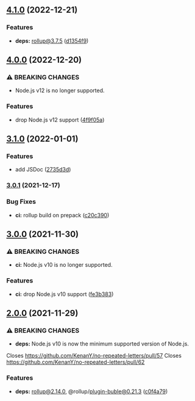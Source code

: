 ## [4.1.0](https://github.com/KenanY/no-repeated-letters/compare/4.0.0...4.1.0) (2022-12-21)


### Features

* **deps:** rollup@3.7.5 ([d1354f9](https://github.com/KenanY/no-repeated-letters/commit/d1354f9790bbbe88717b5f0e5584e608e10bfb38))

## [4.0.0](https://github.com/KenanY/no-repeated-letters/compare/3.1.0...4.0.0) (2022-12-20)


### ⚠ BREAKING CHANGES

* Node.js v12 is no longer supported.

### Features

* drop Node.js v12 support ([4f9f05a](https://github.com/KenanY/no-repeated-letters/commit/4f9f05ad9ab4e3ed2a0d9329bf96777b2dcdc4bb))

## [3.1.0](https://github.com/KenanY/no-repeated-letters/compare/3.0.1...3.1.0) (2022-01-01)


### Features

* add JSDoc ([2735d3d](https://github.com/KenanY/no-repeated-letters/commit/2735d3dd8cf0b34a8047eb4389ce955c2d399238))

### [3.0.1](https://github.com/KenanY/no-repeated-letters/compare/3.0.0...3.0.1) (2021-12-17)


### Bug Fixes

* **ci:** rollup build on prepack ([c20c390](https://github.com/KenanY/no-repeated-letters/commit/c20c3901d4a6e2660ec450fa306c6861c59f7a74))

## [3.0.0](https://github.com/KenanY/no-repeated-letters/compare/2.0.0...3.0.0) (2021-11-30)


### ⚠ BREAKING CHANGES

* **ci:** Node.js v10 is no longer supported.

### Features

* **ci:** drop Node.js v10 support ([fe3b383](https://github.com/KenanY/no-repeated-letters/commit/fe3b3837cdbea055d6d8242a1e909988ba0496a8))

## [2.0.0](https://github.com/KenanY/no-repeated-letters/compare/1.1.1...2.0.0) (2021-11-29)


### ⚠ BREAKING CHANGES

* **deps:** Node.js v10 is now the minimum supported version of
Node.js.

Closes https://github.com/KenanY/no-repeated-letters/pull/57
Closes https://github.com/KenanY/no-repeated-letters/pull/62

### Features

* **deps:** rollup@2.14.0, @rollup/plugin-buble@0.21.3 ([c0f4a79](https://github.com/KenanY/no-repeated-letters/commit/c0f4a795f22ddd9ee938419eadca8784657b6d97))
